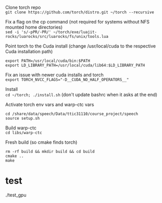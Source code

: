 Clone torch repo  
`git clone https://github.com/torch/distro.git ~/torch --recursive`

Fix a flag on the cp command (not required for systems without NFS mounted home directories)  
`sed -i 's/-pPR/-PR/' ~/torch/exe/luajit-rocks/luarocks/src/luarocks/fs/unix/tools.lua`

Point torch to the Cuda install (change /usr/local/cuda to the respective Cuda installation path)
```
export PATH=/usr/local/cuda/bin:$PATH
export LD_LIBRARY_PATH=/usr/local/cuda/lib64:$LD_LIBRARY_PATH
```

Fix an issue with newer cuda installs and torch  
`export TORCH_NVCC_FLAGS="-D__CUDA_NO_HALF_OPERATORS__"`

Install  
`cd ~/torch; ./install.sh` (don't update bashrc when it asks at the end)

Activate torch env vars and warp-ctc vars
```
cd /share/data/speech/Data/ttic31110/course_project/speech
source setup.sh
```

Build warp-ctc   
`cd libs/warp-ctc`

Fresh build (so cmake finds torch)
```
rm -rf build && mkdir build && cd build
cmake ..
make
```

# test
./test_gpu
